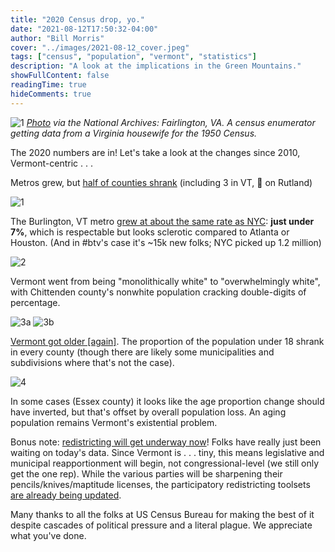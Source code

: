 ```yaml
---
title: "2020 Census drop, yo."
date: "2021-08-12T17:50:32-04:00"
author: "Bill Morris"
cover: "../images/2021-08-12_cover.jpeg"
tags: ["census", "population", "vermont", "statistics"]
description: "A look at the implications in the Green Mountains."
showFullContent: false
readingTime: true
hideComments: true
---
```


![1](../images/2021-08-12_cover.jpeg)
_[Photo](https://catalog.archives.gov/id/207899869) via the National Archives: Fairlington, VA. A census enumerator getting data from a Virginia housewife for the 1950 Census._

The 2020 numbers are in! Let's take a look at the changes since 2010, Vermont-centric . . .

Metros grew, but [half of counties shrank](https://www.census.gov/library/stories/2021/08/more-than-half-of-united-states-counties-were-smaller-in-2020-than-in-2010.html) (including 3 in VT, 👀 on Rutland) 

![1](../images/2021-08-12_1.jpg)

The Burlington, VT metro [grew at about the same rate as NYC](https://www.census.gov/library/visualizations/interactive/2020-population-and-housing-state-data.html): __just under 7%__, which is respectable but looks sclerotic compared to Atlanta or Houston. (And in #btv's case it's ~15k new folks; NYC picked up 1.2 million)

![2](../images/2021-08-12_2.jpg)

Vermont went from being "monolithically white" to "overwhelmingly white", with Chittenden county's nonwhite population cracking double-digits of percentage. 

![3a](../images/2021-08-12_3a.jpg)
![3b](../images/2021-08-12_3b.jpg)

[Vermont got older [again]](https://www.census.gov/library/visualizations/interactive/adult-and-under-the-age-of-18-populations-2020-census.html). The proportion of the population under 18 shrank in every county (though there are likely some municipalities and subdivisions where that's not the case).

![4](../images/2021-08-12_4.jpg)

In some cases (Essex county) it looks like the age proportion change should have inverted, but that's offset by overall population loss. An aging population remains Vermont's existential problem.

Bonus note: [redistricting will get underway now](https://www.census.gov/programs-surveys/decennial-census/about/rdo/summary-files.html)! Folks have really just been waiting on today's data. Since Vermont is . . . tiny, this means legislative and municipal reapportionment will begin, not congressional-level (we still only get the one rep). While the various parties will be sharpening their pencils/knives/maptitude licenses, the participatory redistricting toolsets [are already being updated](https://twitter.com/DistrictBuilder/status/1425804697210863620).

Many thanks to all the folks at US Census Bureau for making the best of it despite cascades of political pressure and a literal plague. We appreciate what you've done.









